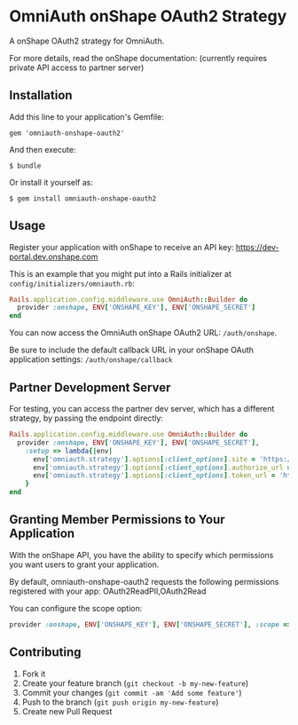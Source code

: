 # OmniAuth onShape OAuth2 Strategy

A onShape OAuth2 strategy for OmniAuth.

For more details, read the onShape documentation: (currently requires private API access to partner server)

## Installation

Add this line to your application's Gemfile:

    gem 'omniauth-onshape-oauth2'

And then execute:

    $ bundle

Or install it yourself as:

    $ gem install omniauth-onshape-oauth2

## Usage

Register your application with onShape to receive an API key: https://dev-portal.dev.onshape.com

This is an example that you might put into a Rails initializer at `config/initializers/omniauth.rb`:

```ruby
Rails.application.config.middleware.use OmniAuth::Builder do
  provider :onshape, ENV['ONSHAPE_KEY'], ENV['ONSHAPE_SECRET']
end
```

You can now access the OmniAuth onShape OAuth2 URL: `/auth/onshape`.

Be sure to include the default callback URL in your onShape OAuth application settings: `/auth/onshape/callback`

## Partner Development Server

For testing, you can access the partner dev server, which has a different strategy, by passing the endpoint directly:

```ruby
Rails.application.config.middleware.use OmniAuth::Builder do
  provider :onshape, ENV['ONSHAPE_KEY'], ENV['ONSHAPE_SECRET'],
    :setup => lambda{|env| 
      env['omniauth.strategy'].options[:client_options].site = 'https://partner.dev.onshape.com/api';
      env['omniauth.strategy'].options[:client_options].authorize_url = 'https://partner.dev.onshape.com/oauth/authorize';
      env['omniauth.strategy'].options[:client_options].token_url = 'https://partner.dev.onshape.com/oauth/token';
    }
end
```

## Granting Member Permissions to Your Application

With the onShape API, you have the ability to specify which permissions you want users to grant your application.

By default, omniauth-onshape-oauth2 requests the following permissions registered with your app:
OAuth2ReadPII,OAuth2Read

You can configure the scope option:

```ruby
provider :onshape, ENV['ONSHAPE_KEY'], ENV['ONSHAPE_SECRET'], :scope => 'OAuth2ReadPII,OAuth2Read...'
```

## Contributing

1. Fork it
2. Create your feature branch (`git checkout -b my-new-feature`)
3. Commit your changes (`git commit -am 'Add some feature'`)
4. Push to the branch (`git push origin my-new-feature`)
5. Create new Pull Request